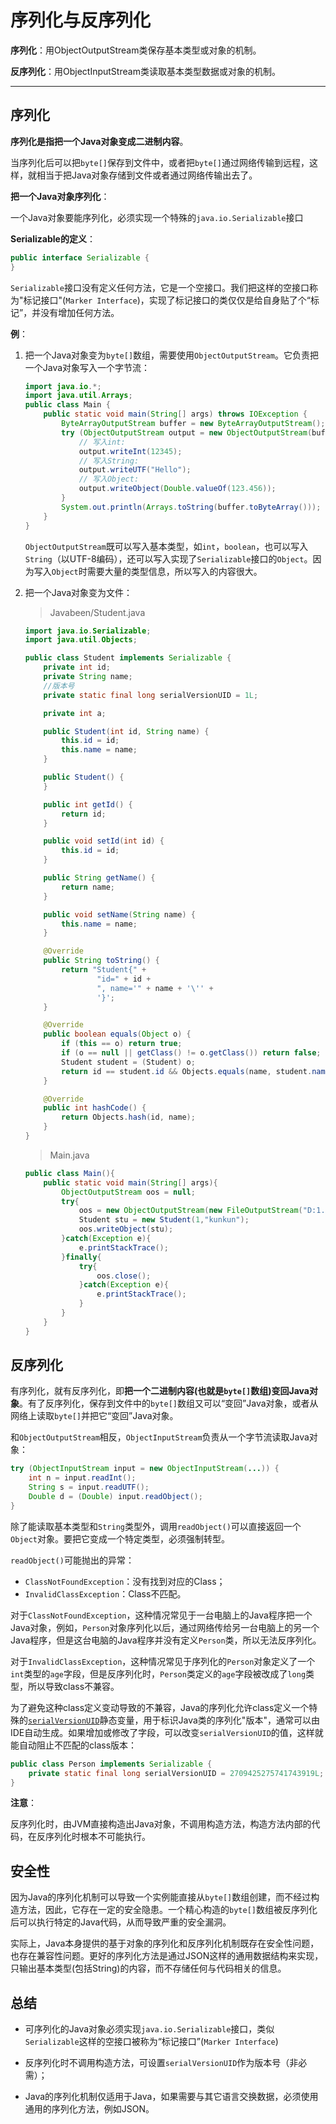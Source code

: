 # 序列化与反序列化

**序列化**：用ObjectOutputStream类保存基本类型或对象的机制。

**反序列化**：用ObjectInputStream类读取基本类型数据或对象的机制。

------

## 序列化

**序列化是指把一个Java对象变成二进制内容**。

当序列化后可以把`byte[]`保存到文件中，或者把`byte[]`通过网络传输到远程，这样，就相当于把Java对象存储到文件或者通过网络传输出去了。

**把一个Java对象序列化**：

一个Java对象要能序列化，必须实现一个特殊的`java.io.Serializable`接口

**Serializable的定义**：

```Java
public interface Serializable {
}
```

`Serializable`接口没有定义任何方法，它是一个空接口。我们把这样的空接口称为"标记接口"(`Marker Interface`)，实现了标记接口的类仅仅是给自身贴了个“标记”，并没有增加任何方法。

**例**：

1. 把一个Java对象变为`byte[]`数组，需要使用`ObjectOutputStream`。它负责把一个Java对象写入一个字节流：

   ```Java
   import java.io.*;
   import java.util.Arrays;
   public class Main {
       public static void main(String[] args) throws IOException {
           ByteArrayOutputStream buffer = new ByteArrayOutputStream();
           try (ObjectOutputStream output = new ObjectOutputStream(buffer)) {
               // 写入int:
               output.writeInt(12345);
               // 写入String:
               output.writeUTF("Hello");
               // 写入Object:
               output.writeObject(Double.valueOf(123.456));
           }
           System.out.println(Arrays.toString(buffer.toByteArray()));
       }
   }
   ```

   `ObjectOutputStream`既可以写入基本类型，如`int`，`boolean`，也可以写入`String`（以UTF-8编码），还可以写入实现了`Serializable`接口的`Object`。因为写入`Object`时需要大量的类型信息，所以写入的内容很大。

2. 把一个Java对象变为文件：

   > Javabeen/Student.java

   ```java 
   import java.io.Serializable;
   import java.util.Objects;
   
   public class Student implements Serializable {
       private int id;
       private String name;
       //版本号
       private static final long serialVersionUID = 1L;
   
       private int a;
   
       public Student(int id, String name) {
           this.id = id;
           this.name = name;
       }
   
       public Student() {
       }
   
       public int getId() {
           return id;
       }
   
       public void setId(int id) {
           this.id = id;
       }
   
       public String getName() {
           return name;
       }
   
       public void setName(String name) {
           this.name = name;
       }
   
       @Override
       public String toString() {
           return "Student{" +
                   "id=" + id +
                   ", name='" + name + '\'' +
                   '}';
       }
   
       @Override
       public boolean equals(Object o) {
           if (this == o) return true;
           if (o == null || getClass() != o.getClass()) return false;
           Student student = (Student) o;
           return id == student.id && Objects.equals(name, student.name);
       }
   
       @Override
       public int hashCode() {
           return Objects.hash(id, name);
       }
   }
   ```

   > Main.java

   ```java 
   public class Main(){
       public static void main(String[] args){
           ObjectOutputStream oos = null;
           try{
               oos = new ObjectOutputStream(new FileOutputStream("D:1.txt"));
               Student stu = new Student(1,"kunkun");
               oos.writeObject(stu);
           }catch(Exception e){
               e.printStackTrace();
           }finally{
               try{
                   oos.close();
               }catch(Exception e){
                   e.printStackTrace();
               }
           }
       }
   }
   ```

## 反序列化

有序列化，就有反序列化，即**把一个二进制内容(也就是`byte[]`数组)变回Java对象**。有了反序列化，保存到文件中的`byte[]`数组又可以“变回”Java对象，或者从网络上读取`byte[]`并把它“变回”Java对象。

和`ObjectOutputStream`相反，`ObjectInputStream`负责从一个字节流读取Java对象：

```Java
try (ObjectInputStream input = new ObjectInputStream(...)) {
    int n = input.readInt();
    String s = input.readUTF();
    Double d = (Double) input.readObject();
}
```

除了能读取基本类型和`String`类型外，调用`readObject()`可以直接返回一个`Object`对象。要把它变成一个特定类型，必须强制转型。

`readObject()`可能抛出的异常：

- `ClassNotFoundException`：没有找到对应的Class；
- `InvalidClassException`：Class不匹配。

对于`ClassNotFoundException`，这种情况常见于一台电脑上的Java程序把一个Java对象，例如，`Person`对象序列化以后，通过网络传给另一台电脑上的另一个Java程序，但是这台电脑的Java程序并没有定义`Person`类，所以无法反序列化。

对于`InvalidClassException`，这种情况常见于序列化的`Person`对象定义了一个`int`类型的`age`字段，但是反序列化时，`Person`类定义的`age`字段被改成了`long`类型，所以导致class不兼容。

为了避免这种class定义变动导致的不兼容，Java的序列化允许class定义一个特殊的[`serialVersionUID`](serialVersionUID.md)静态变量，用于标识Java类的序列化"版本"，通常可以由IDE自动生成。如果增加或修改了字段，可以改变`serialVersionUID`的值，这样就能自动阻止不匹配的class版本：

```java 
public class Person implements Serializable {
    private static final long serialVersionUID = 2709425275741743919L;
}
```

**注意**：

反序列化时，由JVM直接构造出Java对象，不调用构造方法，构造方法内部的代码，在反序列化时根本不可能执行。

## 安全性

因为Java的序列化机制可以导致一个实例能直接从`byte[]`数组创建，而不经过构造方法，因此，它存在一定的安全隐患。一个精心构造的`byte[]`数组被反序列化后可以执行特定的Java代码，从而导致严重的安全漏洞。

实际上，Java本身提供的基于对象的序列化和反序列化机制既存在安全性问题，也存在兼容性问题。更好的序列化方法是通过JSON这样的通用数据结构来实现，只输出基本类型(包括String)的内容，而不存储任何与代码相关的信息。

## 总结

- 可序列化的Java对象必须实现`java.io.Serializable`接口，类似`Serializable`这样的空接口被称为“标记接口”(`Marker Interface`)

- 反序列化时不调用构造方法，可设置`serialVersionUID`作为版本号（非必需）；

- Java的序列化机制仅适用于Java，如果需要与其它语言交换数据，必须使用通用的序列化方法，例如JSON。